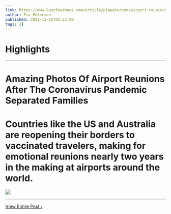 ```yaml
---
link: https://www.buzzfeednews.com/article/piapeterson/airport-reunions-covid-restrictions-lifted-photos
author: Pia Peterson
published: 2021-11-12T02:22:00
tags: []
---
```

# Highlights


---
# Amazing Photos Of Airport Reunions After The Coronavirus Pandemic Separated Families
# Countries like the US and Australia are reopening their borders to vaccinated travelers, making for emotional reunions nearly two years in the making at airports around the world.

![](https://img.buzzfeed.com/buzzfeed-static/static/2021-11/8/20/tmp/f261884e84bc/tmp-name-2-413-1636403784-8_dblbig.jpg)

---

[View Entire Post ›](https://www.buzzfeednews.com/article/piapeterson/airport-reunions-covid-restrictions-lifted-photos)